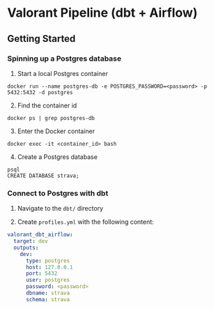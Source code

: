 # Valorant Pipeline (dbt + Airflow)

## Getting Started

### Spinning up a Postgres database

1. Start a local Postgres container

```shell
docker run --name postgres-db -e POSTGRES_PASSWORD=<password> -p 5432:5432 -d postgres
```

2. Find the container id

```shell
docker ps | grep postgres-db
```

3. Enter the Docker container

```shell
docker exec -it <container_id> bash
```

4. Create a Postgres database

```shell
psql
CREATE DATABASE strava;
```

### Connect to Postgres with dbt

1. Navigate to the `dbt/` directory

2. Create `profiles.yml` with the following content:

```yml
valorant_dbt_airflow:
  target: dev
  outputs:
    dev:
      type: postgres
      host: 127.0.0.1
      port: 5432
      user: postgres
      password: <password>
      dbname: strava
      schema: strava
```
